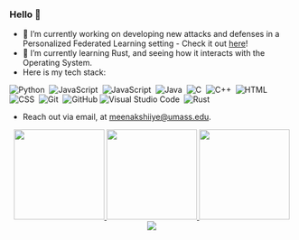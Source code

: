 ### Hello 👋

- 🔭 I’m currently working on developing new attacks and defenses in a Personalized Federated Learning setting - Check it out [here](https://github.com/ammuiyer/pfl)!
- 🌱 I’m currently learning Rust, and seeing how it interacts with the Operating System.
- Here is my tech stack:

![Python](https://img.shields.io/badge/-Python-05122A?style=flat&logo=python)&nbsp;
![JavaScript](https://img.shields.io/badge/-JavaScript-05122A?style=flat&logo=javascript)&nbsp;
![JavaScript](https://img.shields.io/badge/-TypeScript-05122A?style=flat&logo=typescript)&nbsp;
![Java](https://img.shields.io/badge/Java-05122A?style=flat&logo=openjdk&logoColor=white)&nbsp;
![C](https://img.shields.io/badge/-C-05122A?style=flat&logo=C&logoColor=A8B9CC)&nbsp;
![C++](https://img.shields.io/badge/-C++-05122A?style=flat&logo=C%2B%2B&logoColor=00599C)&nbsp;
![HTML](https://img.shields.io/badge/-HTML-05122A?style=flat&logo=HTML5)&nbsp;
![CSS](https://img.shields.io/badge/-CSS-05122A?style=flat&logo=CSS3&logoColor=1572B6)&nbsp;
![Git](https://img.shields.io/badge/-Git-05122A?style=flat&logo=git)&nbsp;
![GitHub](https://img.shields.io/badge/-GitHub-05122A?style=flat&logo=github)
![Visual Studio Code](https://img.shields.io/badge/-Visual%20Studio%20Code-05122A?style=flat&logo=visual-studio-code&logoColor=007ACC)&nbsp;
![Rust](https://img.shields.io/badge/-RUST-05122A?style=flat&logo=rust)&nbsp;


- Reach out via email, at meenakshiiye@umass.edu.


<p align="center">
   <a href="https://github.com/ammuiyer">
     <img height="160em" src="https://github-readme-stats-eight-theta.vercel.app/api?username=ammuiyer&show_icons=true&theme=nightowl&include_all_commits=true&count_private=true"/>
     <img height="160em" src="https://github-readme-stats-eight-theta.vercel.app/api/top-langs/?username=ammuiyer&layout=compact&langs_count=8&theme=algolia"/>
     <img height="160em" src="https://streak-stats.demolab.com/?user=ammuiyer"/>
     <img align="center" src="https://api.githubtrends.io/user/svg/ammuiyer/repos" />
     
   </a>
</p>






<!--
**ammuiyer/ammuiyer** is a ✨ _special_ ✨ repository because its `README.md` (this file) appears on your GitHub profile.

Here are some ideas to get you started:

- 🔭 I’m currently working on implementing OS techniques in Rust - check out my Rust implementation of Banker's Algorithm here!
- 🌱 I’m currently learning ...
- 👯 I’m looking to collaborate on ...
- 🤔 I’m looking for help with ...
- 💬 Ask me about ...
- 📫 How to reach me: ...
- 😄 Pronouns: ...
- ⚡ Fun fact: ...
-->
